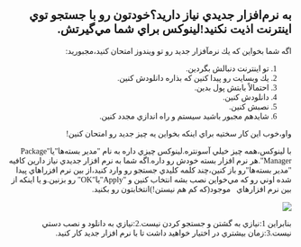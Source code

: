 <!DOCTYPE HTML PUBLIC "-//W3C//DTD HTML 4.01 Transitional//EN">
<html style="direction: rtl;" lang="fa">
<head>

  
  <meta content="text/html;charset=UTF-8" http-equiv="Content-Type">


  
  <title></title>
</head>


<body>

<div style="font-family: Tahoma;" id="corps">

<h2>به نرم&zwnj;افزار جديدي نياز داريد؟خودتون رو با جستجو توي اينترنت اذيت نكنيد!لينوكس براي شما مي&zwnj;گيرتش.</h2>



اگه شما بخواين كه يك نرمآفزار جديد رو تو ويندوز امتحان كنيد،مجبوريد:



<ol>


  <li>تو اينترنت دنبالش بگردين.</li>


  <li>يك وبسايت رو پيدا كنين كه بذاره دانلودش كنين.</li>


  <li>احتمالاً بابتش پول بدين.</li>


  <li>دانلودش كنين.</li>


  <li>نصبش كنين.</li>

  <li>شايدهم مجبور باشيد سيستم و راه اندازي مجدد كنين.</li>


</ol>



واو،خوب اين كار سختيه براي اينكه بخواين يه چيز جديد رو امتحان كنين!

با لينوكس،همه چيز خيلي آسونتره.لينوكس چيزي داره به نام "مدير
بسته&zwnj;ها"يا"Package Manager".هر نرم افزار بسته خودش رو داره.اگه شما
به نرم افزار جديدي نياز دارين كافيه "مدير بسته&zwnj;ها"رو باز كنين،چند
كلمه كليدي جستجو رو وارد كنيد،از بين نرم افزراهاي پيدا شده اوني رو كه
مي&zwnj;خواين نصب بشه انتخاب كنين و "Apply"يا"OK" رو بزنين.و يا اينكه
از بين نرم افزارهاي&nbsp; &nbsp;موجود(كه كم هم نيستن!)انتخابتون رو
بكنيد.









<img src="Images/synaptic.png">

بنابراين 1:نيازي به گشتن و جستجو كردن نيست.2:نيازي به دانلود و نصب
دستي نيست.3:زمان بيشتري در اختيار خواهيد داشت تا با نرم افزار جديد كار
كنيد.









